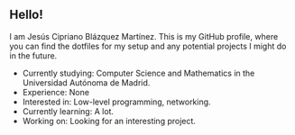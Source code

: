 ## Hello! 

I am Jesús Cipriano Blázquez Martínez. This is my GitHub profile, where you can find the dotfiles for my setup and any potential projects I might do in the future.

- Currently studying: Computer Science and Mathematics in the Universidad Autónoma de Madrid.
- Experience: None
- Interested in: Low-level programming, networking.
- Currently learning: A lot.
- Working on: Looking for an interesting project.
